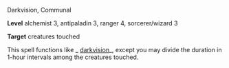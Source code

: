 Darkvision, Communal

**Level** alchemist 3, antipaladin 3, ranger 4, sorcerer/wizard 3

**Target** creatures touched

This spell functions like _ [darkvision](/pathfinderRPG/prd/spells/darkvision.html#_darkvision)_, except you may divide the duration in 1-hour intervals among the creatures touched.

